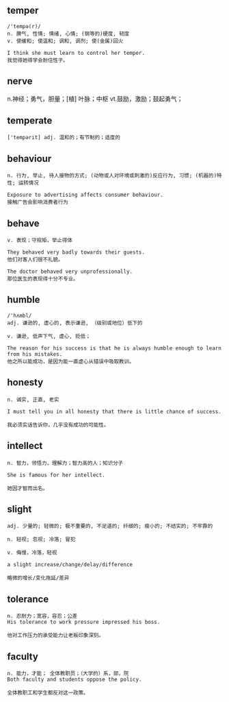 ## temper
```
/'tempə(r)/
n. 脾气, 性情; 情绪, 心情; (钢等的)硬度, 韧度
v. 使缓和; 使温和; 调和, 调剂; 使(金属)回火

I think she must learn to control her temper.
我觉得她得学会耐住性子。
```

## nerve
n.神经；勇气，胆量；[植] 叶脉；中枢
vt.鼓励，激励；鼓起勇气；

## temperate 
```
['tempərit] adj. 温和的；有节制的；适度的
```

## behaviour
```
n. 行为, 举止, 待人接物的方式; (动物或人对环境或刺激的)反应行为, 习惯; (机器的)特性; 运转情况

Exposure to advertising affects consumer behaviour.
接触广告会影响消费者行为
```

## behave
```
v. 表现；守规矩，举止得体

They behaved very badly towards their guests.
他们对客人们很不礼貌。

The doctor behaved very unprofessionally.
那位医生的表现得十分不专业。
```

## humble
```
/'hʌmbl/
adj. 谦逊的, 虚心的, 表示谦逊, （级别或地位）低下的

v. 谦逊, 低声下气, 虚心, 贬低；

The reason for his success is that he is always humble enough to learn from his mistakes.
他之所以能成功，是因为能一直虚心从错误中吸取教训。
```

## honesty
```
n. 诚实, 正直, 老实

I must tell you in all honesty that there is little chance of success.

我必须实话告诉你，几乎没有成功的可能性。
```
## intellect
```
n. 智力，领悟力，理解力；智力高的人；知识分子

She is famous for her intellect.

她因才智而出名。
```
## slight
```
adj. 少量的; 轻微的; 极不重要的, 不足道的; 纤细的; 瘦小的; 不结实的; 不牢靠的

n. 轻视; 忽视; 冷落; 冒犯

v. 侮慢，冷落，轻视

a slight increase/change/delay/difference

略微的增长/变化拖延/差异
```
## tolerance
```
n. 忍耐力；宽容，容忍；公差
His tolerance to work pressure impressed his boss.

他对工作压力的承受能力让老板印象深刻。
```
## faculty
```
n. 能力，才能； 全体教职员；（大学的）系，部，院
Both faculty and students oppose the policy.

全体教职工和学生都反对这一政策。
```

